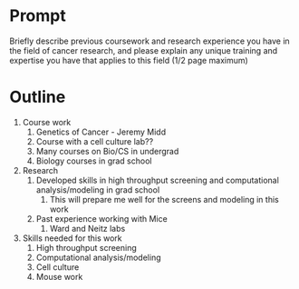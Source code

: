 #  Prompt
Briefly describe previous coursework and research experience you have in the field of cancer research, and please explain any unique training and expertise you have that applies to this field 
(1/2 page maximum)

# Outline
1. Course work
	1. Genetics of Cancer - Jeremy Midd
	2. Course with a cell culture lab??
	3. Many courses on Bio/CS in undergrad
	4. Biology courses in grad school
2. Research
	1. Developed skills in high throughput screening and computational analysis/modeling in grad school
		1. This will prepare me well for the screens and modeling in this work
	2. Past experience working with Mice
		1. Ward and Neitz labs
3. Skills needed for this work
	1. High throughput screening
	2. Computational analysis/modeling
	3. Cell culture
	4. Mouse work